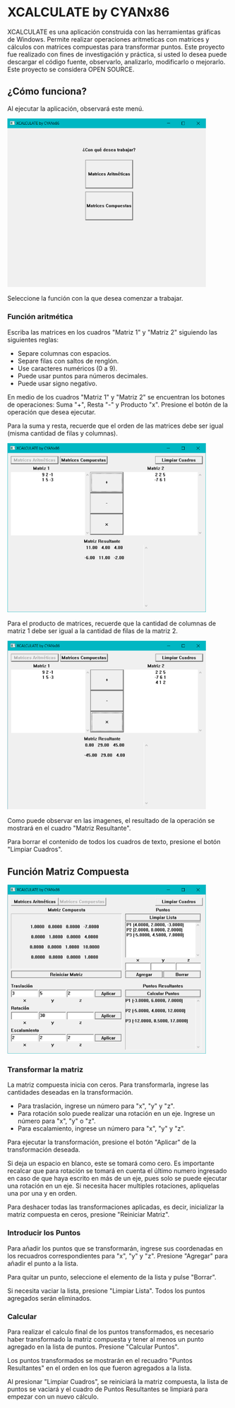 # XCALCULATE by CYANx86

XCALCULATE es una aplicación construida con las herramientas
gráficas de Windows. Permite realizar operaciones aritmeticas
con matrices y cálculos con matrices compuestas para transformar
puntos.
Este proyecto fue realizado con fines de investigación y práctica,
si usted lo desea puede descargar el código fuente, observarlo,
analizarlo, modificarlo o mejorarlo. Este proyecto se considera
OPEN SOURCE.

## ¿Cómo funciona?

Al ejecutar la aplicación, observará este menú.

<img src="images/menu1.png" width="450">

Seleccione la función con la que desea comenzar a trabajar.

### Función aritmética

Escriba las matrices en los cuadros "Matriz 1" y "Matriz 2" siguiendo
las siguientes reglas:
* Separe columnas con espacios.
* Separe filas con saltos de renglón.
* Use caracteres numéricos (0 a 9).
* Puede usar puntos para números decimales.
* Puede usar signo negativo.

En medio de los cuadros "Matriz 1" y "Matriz 2" se encuentran los botones
de operaciones: Suma "+", Resta "-" y Producto "x".
Presione el botón de la operación que desea ejecutar.

Para la suma y resta, recuerde que el orden de las matrices debe ser igual
(misma cantidad de filas y columnas).

<img src="images/example1.png" width="450">

Para el producto de matrices, recuerde que la cantidad de columnas de matriz 1 debe ser
igual a la cantidad de filas de la matriz 2.

<img src="images/example2.png" width="450">

Como puede observar en las imagenes, el resultado de la operación se mostrará
en el cuadro "Matriz Resultante".

Para borrar el contenido de todos los cuadros de texto, presione el botón "Limpiar Cuadros".

## Función Matriz Compuesta

<img src="images/composite1.png" width="450">

### Transformar la matriz

La matriz compuesta inicia con ceros.
Para transformarla, ingrese las cantidades deseadas en la transformación.
* Para traslación, ingrese un número para "x", "y" y "z".
* Para rotación solo puede realizar una rotación en un eje. Ingrese un número para "x", "y" o "z".
* Para escalamiento, ingrese un número para "x", "y" y "z".

Para ejecutar la transformación, presione el botón "Aplicar" de la transformación deseada.

Si deja un espacio en blanco, este se tomará como cero.
Es importante recalcar que para rotación se tomará en cuenta el último numero ingresado
en caso de que haya escrito en más de un eje, pues solo se puede ejecutar una rotación
en un eje. Si necesita hacer multiples rotaciones, apliquelas una por una y en orden.

Para deshacer todas las transformaciones aplicadas, es decir, inicializar la matriz compuesta en ceros,
presione "Reiniciar Matriz".

### Introducir los Puntos

Para añadir los puntos que se transformarán, ingrese sus coordenadas
en los recuadros correspondientes para "x", "y" y "z".
Presione "Agregar" para añadir el punto a la lista.

Para quitar un punto, seleccione el elemento de la lista y pulse "Borrar".

Si necesita vaciar la lista, presione "Limpiar Lista". Todos los puntos agregados
serán eliminados.

### Calcular

Para realizar el calculo final de los puntos transformados, es necesario
haber transformado la matriz compuesta y tener al menos un punto agregado
en la lista de puntos. Presione "Calcular Puntos".

Los puntos transformados se mostrarán en el recuadro "Puntos Resultantes"
en el orden en los que fueron agregados a la lista.

Al presionar "Limpiar Cuadros", se reiniciará la matriz compuesta, la lista de puntos
se vaciará y el cuadro de Puntos Resultantes se limpiará para empezar con un nuevo
cálculo.